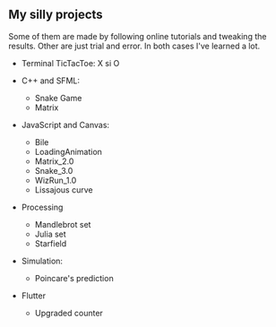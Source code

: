 ## My silly projects

Some of them are made by following online tutorials
and tweaking the results. Other are just trial and
error. In both cases I've learned a lot.

* Terminal TicTacToe: X si O

* C++ and SFML:
  * Snake Game
  * Matrix

* JavaScript and Canvas:
  * Bile
  * LoadingAnimation
  * Matrix_2.0
  * Snake_3.0
  * WizRun_1.0
  * Lissajous curve

* Processing
  * Mandlebrot set
  * Julia set
  * Starfield

* Simulation:
  * Poincare's prediction
  
* Flutter
  * Upgraded counter
